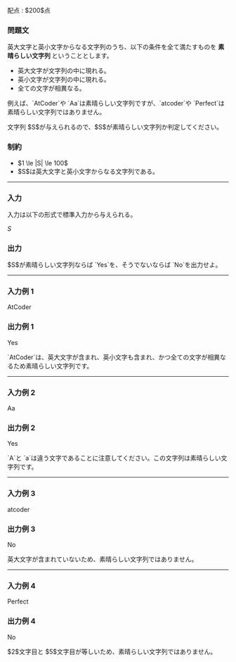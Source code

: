 
<div>

<span>

<span>

<p>
配点 : $200$点
</p>

<div>

<section>

### **問題文**

<p>
英大文字と英小文字からなる文字列のうち、以下の条件を全て満たすものを
<b>
素晴らしい文字列
</b>
ということとします。
</p>

<ul>

<li>
英大文字が文字列の中に現れる。
</li>

<li>
英小文字が文字列の中に現れる。
</li>

<li>
全ての文字が相異なる。
</li>

</ul>

<p>
例えば、`AtCoder`や `Aa`は素晴らしい文字列ですが、`atcoder`や `Perfect`は素晴らしい文字列ではありません。
</p>

<p>
文字列 $S$が与えられるので、$S$が素晴らしい文字列か判定してください。
</p>

</section>

</div>

<div>

<section>

### **制約**

<ul>

<li>
$1 \le |S| \le 100$
</li>

<li>
$S$は英大文字と英小文字からなる文字列である。
</li>

</ul>

</section>

</div>

---

<div>

<div>

<section>

### **入力**

<p>
入力は以下の形式で標準入力から与えられる。
</p>

<div>

$S$
</div>

</section>

</div>

<div>

<section>

### **出力**

<p>
$S$が素晴らしい文字列ならば `Yes`を、そうでないならば `No`を出力せよ。
</p>

</section>

</div>

</div>

---

<div>

<section>

### **入力例 1**

<div>

AtCoder

</div>

</section>

</div>

<div>

<section>

### **出力例 1**

<div>

Yes

</div>

<p>
`AtCoder`は、英大文字が含まれ、英小文字も含まれ、かつ全ての文字が相異なるため素晴らしい文字列です。
</p>

</section>

</div>

---

<div>

<section>

### **入力例 2**

<div>

Aa

</div>

</section>

</div>

<div>

<section>

### **出力例 2**

<div>

Yes

</div>

<p>
`A`と `a`は違う文字であることに注意してください。この文字列は素晴らしい文字列です。
</p>

</section>

</div>

---

<div>

<section>

### **入力例 3**

<div>

atcoder

</div>

</section>

</div>

<div>

<section>

### **出力例 3**

<div>

No

</div>

<p>
英大文字が含まれていないため、素晴らしい文字列ではありません。
</p>

</section>

</div>

---

<div>

<section>

### **入力例 4**

<div>

Perfect

</div>

</section>

</div>

<div>

<section>

### **出力例 4**

<div>

No

</div>

<p>
$2$文字目と $5$文字目が等しいため、素晴らしい文字列ではありません。
</p>

</section>

</div>

</span>

</span>

</div>
